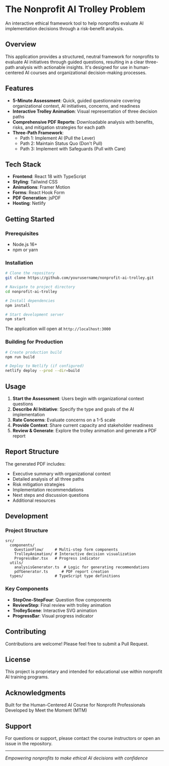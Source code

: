 # The Nonprofit AI Trolley Problem

An interactive ethical framework tool to help nonprofits evaluate AI implementation decisions through a risk-benefit analysis.

## Overview

This application provides a structured, neutral framework for nonprofits to evaluate AI initiatives through guided questions, resulting in a clear three-path analysis with actionable insights. It's designed for use in human-centered AI courses and organizational decision-making processes.

## Features

- **5-Minute Assessment**: Quick, guided questionnaire covering organizational context, AI initiatives, concerns, and readiness
- **Interactive Trolley Animation**: Visual representation of three decision paths
- **Comprehensive PDF Reports**: Downloadable analysis with benefits, risks, and mitigation strategies for each path
- **Three-Path Framework**:
  - Path 1: Implement AI (Pull the Lever)
  - Path 2: Maintain Status Quo (Don't Pull)
  - Path 3: Implement with Safeguards (Pull with Care)

## Tech Stack

- **Frontend**: React 18 with TypeScript
- **Styling**: Tailwind CSS
- **Animations**: Framer Motion
- **Forms**: React Hook Form
- **PDF Generation**: jsPDF
- **Hosting**: Netlify

## Getting Started

### Prerequisites

- Node.js 16+
- npm or yarn

### Installation

```bash
# Clone the repository
git clone https://github.com/yourusername/nonprofit-ai-trolley.git

# Navigate to project directory
cd nonprofit-ai-trolley

# Install dependencies
npm install

# Start development server
npm start
```

The application will open at `http://localhost:3000`

### Building for Production

```bash
# Create production build
npm run build

# Deploy to Netlify (if configured)
netlify deploy --prod --dir=build
```

## Usage

1. **Start the Assessment**: Users begin with organizational context questions
2. **Describe AI Initiative**: Specify the type and goals of the AI implementation
3. **Rate Concerns**: Evaluate concerns on a 1-5 scale
4. **Provide Context**: Share current capacity and stakeholder readiness
5. **Review & Generate**: Explore the trolley animation and generate a PDF report

## Report Structure

The generated PDF includes:
- Executive summary with organizational context
- Detailed analysis of all three paths
- Risk mitigation strategies
- Implementation recommendations
- Next steps and discussion questions
- Additional resources

## Development

### Project Structure

```
src/
  components/
    QuestionFlow/     # Multi-step form components
    TrolleyAnimation/ # Interactive decision visualization
    ProgressBar.tsx   # Progress indicator
  utils/
    analysisGenerator.ts  # Logic for generating recommendations
    pdfGenerator.ts      # PDF report creation
  types/              # TypeScript type definitions
```

### Key Components

- **StepOne-StepFour**: Question flow components
- **ReviewStep**: Final review with trolley animation
- **TrolleyScene**: Interactive SVG animation
- **ProgressBar**: Visual progress indicator

## Contributing

Contributions are welcome! Please feel free to submit a Pull Request.

## License

This project is proprietary and intended for educational use within nonprofit AI training programs.

## Acknowledgments

Built for the Human-Centered AI Course for Nonprofit Professionals
Developed by Meet the Moment (MTM)

## Support

For questions or support, please contact the course instructors or open an issue in the repository.

---

*Empowering nonprofits to make ethical AI decisions with confidence*